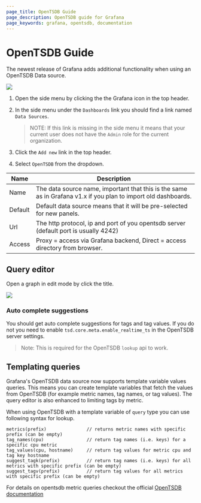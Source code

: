 ```yaml
---
page_title: OpenTSDB Guide
page_description: OpenTSDB guide for Grafana
page_keywords: grafana, opentsdb, documentation
---
```


# OpenTSDB Guide
The newest release of Grafana adds additional functionality when using an OpenTSDB Data source.

![](/img/v2/add_OpenTSDB.jpg)

1. Open the side menu by clicking the the Grafana icon in the top header. 
2. In the side menu under the `Dashboards` link you should find a link named `Data Sources`.    

    > NOTE: If this link is missing in the side menu it means that your current user does not have the `Admin` role for the current organization.

3. Click the `Add new` link in the top header.
4. Select `OpenTSDB` from the dropdown.

Name | Description
------------ | -------------
Name | The data source name, important that this is the same as in Grafana v1.x if you plan to import old dashboards.
Default | Default data source means that it will be pre-selected for new panels.
Url | The http protocol, ip and port of you opentsdb server (default port is usually 4242)
Access | Proxy = access via Grafana backend, Direct = access directory from browser.

## Query editor
Open a graph in edit mode by click the title.

![](/img/v2/opentsdb_query_editor.png)

### Auto complete suggestions
You should get auto complete suggestions for tags and tag values. If you do not you need to enable `tsd.core.meta.enable_realtime_ts` in
the OpenTSDB server settings. 

 > Note: This is required for the OpenTSDB `lookup` api to work.

## Templating queries
Grafana's OpenTSDB data source now supports template variable values queries. This means you can create template variables that fetch the values from OpenTSDB (for example metric names, tag names, or tag values). The query editor is also enhanced to limiting tags by metric.

When using OpenTSDB with a template variable of `query` type you can use following syntax for lookup.

    metrics(prefix)               // returns metric names with specific prefix (can be empty)
    tag_names(cpu)                // return tag names (i.e. keys) for a specific cpu metric
    tag_values(cpu, hostname)     // return tag values for metric cpu and tag key hostname
    suggest_tagk(prefix)          // return tag names (i.e. keys) for all metrics with specific prefix (can be empty)
    suggest_tagv(prefix)          // return tag values for all metrics with specific prefix (can be empty)

For details on opentsdb metric queries checkout the official [OpenTSDB documentation](http://opentsdb.net/docs/build/html/index.html)
